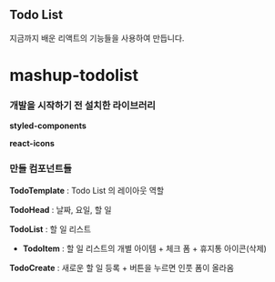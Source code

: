 ## Todo List

지금까지 배운 리액트의 기능들을 사용하여 만듭니다.

# mashup-todolist

### 개발을 시작하기 전 설치한 라이브러리

**styled-components**

**react-icons**

### 만들 컴포넌트들

**TodoTemplate** : Todo List 의 레이아웃 역할

**TodoHead** : 날짜, 요일, 할 일

**TodoList** : 할 일 리스트

- **TodoItem** : 할 일 리스트의 개별 아이템 + 체크 폼 + 휴지통 아이콘(삭제)

**TodoCreate** : 새로운 할 일 등록 + 버튼을 누르면 인풋 폼이 올라옴
